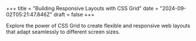 +++
title = "Building Responsive Layouts with CSS Grid"
date = "2024-09-02T05:21:47.846Z"
draft = false
+++

  Explore the power of CSS Grid to create flexible and responsive web layouts that adapt seamlessly to different screen sizes.
        